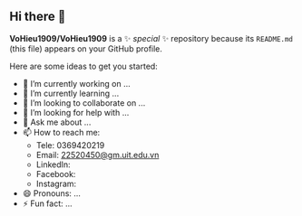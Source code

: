 ## Hi there 👋

**VoHieu1909/VoHieu1909** is a ✨ _special_ ✨ repository because its `README.md` (this file) appears on your GitHub profile.

Here are some ideas to get you started:

- 🔭 I’m currently working on ...
- 🌱 I’m currently learning ...
- 👯 I’m looking to collaborate on ...
- 🤔 I’m looking for help with ...
- 💬 Ask me about ...
- 📫 How to reach me: 
  + Tele: 0369420219
  + Email: 22520450@gm.uit.edu.vn
  + LinkedIn:
  + Facebook:
  + Instagram:
- 😄 Pronouns: ...
- ⚡ Fun fact: ...
